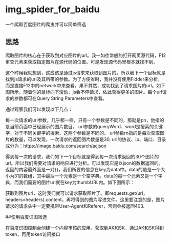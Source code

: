 # img_spider_for_baidu
 一个爬取百度图片的爬虫并可以简单筛选

## 思路
爬取图片的核心在于获取到对应图片的url。我一如往常般的打开网页源代码，F12审查元素来获取指定图片在源代码的位置。可是发现源代码里根本就找不到。

这个时候我就想到，这应该是通过js请求来获取到图片的。所以我下一个目标就是找到js请求的url及其所带的参数。为了方便省时，我并没有使用Fidder来分析，而是直接F12中的network中来查看。果不其然，成功找到了请求图片的url。如下图所示，随着你的鼠标向下滚动，js会不停请求，依此获得更多的图片。每个url请求的参数都可在Query String Parameters中查看。

通过观察我们可以发现以下几点：

每一次请求的url参数，几乎都一样，只有一个参数是不同的，那就是pn，他指的是当前页面中已经展示的图片数目。
url参数的queryWord、word是搜索的关键字，对于不同关键字的搜索，这两个参数是不同的。
url参数rn指的是每次获取图片的数量，可以发现，一次请求的返回图片数量是30.
url的协议、ip、端口、目录成分为：https://image.baidu.com/search/acjson

得到每一次的请求，我们的下一个目标就是得到每一次请求返回的30个图片的url。所以我们需要对请求的响应进行分析。可以发现它是以json的数据返回的。返回的内容最外面是一对{}，我们所要的信息在key为data中。data的值是一个大小为31的数组，其中最后一个元素是一个空字典。data的每一个元素又是一个字典，而我们需要的图片url就在key为thumbURL内。如下图所示：

获取到图片url，这时我们就可以请求获取图片了。即requests.get(url，headers=headers).content，再将得到的图片写进文件。这里要注意的是，图片请求的请求头中一定要携带User-Agent和Referer，否则会被返回403.

##使用百度识图筛选

在百度识图控制台创建一个内容审核的应用，获取到AK和SK，通过AK和SK得到token，再用token访问接口